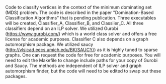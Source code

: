 Code to classify vertices in the context of the minimum dominating set (MDS) problem. The code is described in the paper "Domination-Based Classification Algorithms" that is pending publication. Three executables will be created, Classifier_A, Classifier_B, and Classiier_C. All three classifiers depend on an ILP solver. We utilized Gurobi (https://www.gurobi.com/) which is a world class solver and offers a free license for academic purposes. Classifier C also depends on a graph automorphism package. We utilized saucy (http://vlsicad.eecs.umich.edu/BK/SAUCY/) as it is highly tuned to sparse graphs. One can request the code for free for academic purposes. You will need to edit the Makefile to change include paths for your copy of Gurobi and Saucy. The methods are independent of ILP solver and graph automorphism finder, but the code will need to be edited to swap out these packages.   
